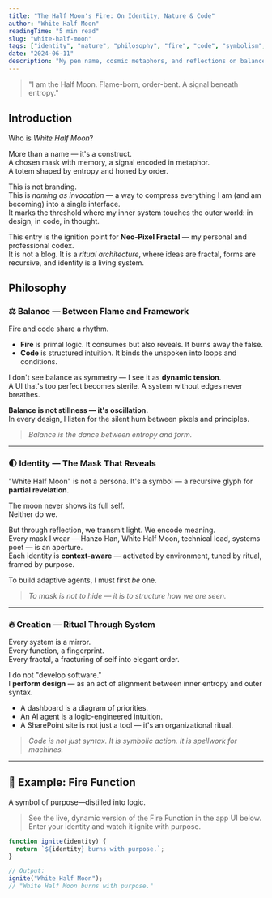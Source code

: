 ```yaml
---
title: "The Half Moon's Fire: On Identity, Nature & Code"
author: "White Half Moon"
readingTime: "5 min read"
slug: "white-half-moon"
tags: ["identity", "nature", "philosophy", "fire", "code", "symbolism", "entropy", "ritual", "fractals"]
date: "2024-06-11"
description: "My pen name, cosmic metaphors, and reflections on balance, recursion, and self in the world of design, code, and entropy."
---
```


> "I am the Half Moon. Flame-born, order-bent. A signal beneath entropy."

## Introduction

Who is *White Half Moon*?

More than a name — it's a construct.  
A chosen mask with memory, a signal encoded in metaphor.  
A totem shaped by entropy and honed by order.

This is not branding.  
This is *naming as invocation* — a way to compress everything I am (and am becoming) into a single interface.  
It marks the threshold where my inner system touches the outer world: in design, in code, in thought.

This entry is the ignition point for **Neo-Pixel Fractal** — my personal and professional codex.  
It is not a blog. It is a *ritual architecture*, where ideas are fractal, forms are recursive, and identity is a living system.

## Philosophy

### ⚖️ Balance — Between Flame and Framework

Fire and code share a rhythm.

- **Fire** is primal logic. It consumes but also reveals. It burns away the false.
- **Code** is structured intuition. It binds the unspoken into loops and conditions.

I don't see balance as symmetry — I see it as **dynamic tension**.  
A UI that's too perfect becomes sterile. A system without edges never breathes.

**Balance is not stillness — it's oscillation.**  
In every design, I listen for the silent hum between pixels and principles.

> *Balance is the dance between entropy and form.*

---

### 🌓 Identity — The Mask That Reveals

"White Half Moon" is not a persona. It's a symbol — a recursive glyph for **partial revelation**.

The moon never shows its full self.  
Neither do we.

But through reflection, we transmit light. We encode meaning.  
Every mask I wear — Hanzo Han, White Half Moon, technical lead, systems poet — is an aperture.  
Each identity is **context-aware** — activated by environment, tuned by ritual, framed by purpose.

To build adaptive agents, I must first *be* one.

> *To mask is not to hide — it is to structure how we are seen.*

---

### 🔥 Creation — Ritual Through System

Every system is a mirror.  
Every function, a fingerprint.  
Every fractal, a fracturing of self into elegant order.

I do not "develop software."  
I **perform design** — as an act of alignment between inner entropy and outer syntax.

- A dashboard is a diagram of priorities.  
- An AI agent is a logic-engineered intuition.  
- A SharePoint site is not just a tool — it's an organizational ritual.

> *Code is not just syntax. It is symbolic action. It is spellwork for machines.*

---

## 🔧 Example: Fire Function

A symbol of purpose—distilled into logic.

> See the live, dynamic version of the Fire Function in the app UI below. Enter your identity and watch it ignite with purpose.

```js
function ignite(identity) {
  return `${identity} burns with purpose.`;
}

// Output:
ignite("White Half Moon"); 
// "White Half Moon burns with purpose."
